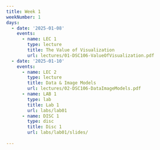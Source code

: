 ```yaml
---
title: Week 1
weekNumber: 1
days:
  - date: '2025-01-08'
    events:
      - name: LEC 1
        type: lecture
        title: The Value of Visualization
        url: lectures/01-DSC106-ValueOfVisualization.pdf
  - date: '2025-01-10'
    events:
      - name: LEC 2
        type: lecture
        title: Data & Image Models
        url: lectures/02-DSC106-DataImageModels.pdf
      - name: LAB 1
        type: lab
        title: Lab 1
        url: labs/lab01
      - name: DISC 1
        type: disc
        title: Disc 1
        url: labs/lab01/slides/
        
---
```

